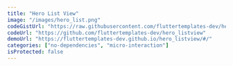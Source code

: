 ```yaml
---
title: "Hero List View"
image: "/images/hero_list.png"
codeGistUrl: "https://raw.githubusercontent.com/fluttertemplates-dev/hero_listview/master/lib/main.dart"
codeUrl: "https://github.com/fluttertemplates-dev/hero_listview"
demoUrl: "https://fluttertemplates-dev.github.io/hero_listview/#/"
categories: ["no-dependencies", "micro-interaction"]
isProtected: false
---
```

